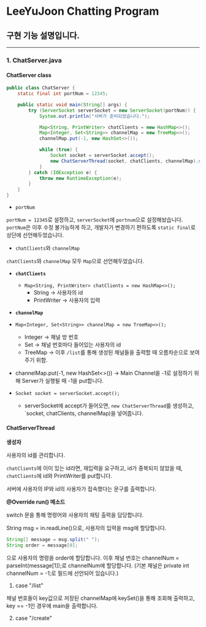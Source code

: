 # LeeYuJoon Chatting Program

## 구현 기능 설명입니다.
---
### 1. ChatServer.java

#### ChatServer class
```java
public class ChatServer {
    static final int portNum = 12345;

    public static void main(String[] args) {
        try (ServerSocket serverSocket = new ServerSocket(portNum)) {
            System.out.println("서버가 준비되었습니다.");

            Map<String, PrintWriter> chatClients = new HashMap<>();
            Map<Integer, Set<String>> channelMap = new TreeMap<>();
            channelMap.put(-1, new HashSet<>());

            while (true) {
                Socket socket = serverSocket.accept();
                new ChatServerThread(socket, chatClients, channelMap).start();
            }
        } catch (IOException e) {
            throw new RuntimeException(e);
        }
    }
}
```
- `portNum`
  
`portNum = 12345`로 설정하고, `serverSocket`에 `portnum`으로 설정해놨습니다. `portNum`은 이후 수정 불가능하게 하고, 개발자가 변경하기 편하도록 `static final`로 상단에 선언해두었습니다.

- `chatClients`와 `channelMap`

`chatClients`와 `channelMap` 모두 `Map`으로 선언해두었습니다.

  - **`chatClients`**
    - `Map<String, PrintWriter> chatClients = new HashMap<>();`
      - String -> 사용자의 id
      - PrintWriter -> 사용자의 입력
  - **`channelMap`**
  - `Map<Integer, Set<String>> channelMap = new TreeMap<>();`
    - Integer -> 채널 방 번호
    - Set<String> -> 채널 번호마다 들어있는 사용자의 id
    - TreeMap -> 이후 `/list`를 통해 생성된 채널들을 출력할 때 오름차순으로 보여주기 위함.

  - channelMap.put(-1, new HashSet<>()) -> Main Channel을 -1로 설정하기 위해 Server가 실행될 때 -1을 put합니다.

- `Socket socket = serverSocket.accept();`
  - serverSocket에 accept가 들어오면, `new ChatServerThread`를 생성하고, `socket, chatClients, channelMap)을 넣어줍니다.

#### ChatServerThread
**생성자**

사용자의 id를 관리합니다.

`chatClients`에 이미 있는 id라면, 재입력을 요구하고, id가 중복되지 않았을 때, `chatClients`에 id와 PrintWriter를 put합니다. 

서버에 사용자의 IP와 id의 사용자가 접속했다는 문구를 출력합니다.

**@Override run() 메소드**

switch 문을 통해 명령어와 사용자의 채팅 출력을 담당합니다.

String msg = in.readLine()으로, 사용자의 입력을 msg에 할당합니다.
```java
String[] message = msg.split(" ");
String order = message[0];
```
으로 사용자의 명령을 order에 할당합니다.
이후 채널 번호는 channelNum = parseInt(message[1]);로 channelNum에 할당합니다. (기본 채널은 private int channelNum = -1;로 필드에 선언되어 있습니다.)
1. case "/list"

채널 번호들이 key값으로 저장된 channelMap에 keySet()을 통해 조회해 출력하고, key == -1인 경우에 main을 출력합니다.

2. case "/create"



